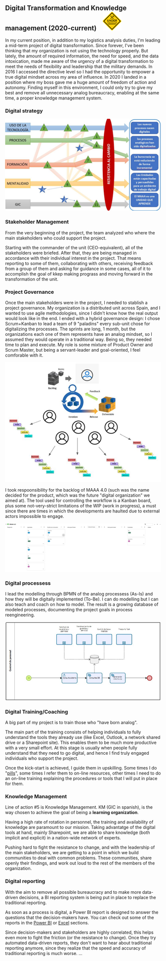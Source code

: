 ## Digital Transformation and Knowledge management (2020-current)&nbsp;&nbsp;&nbsp; ![under_construction](https://github.com/jaume-rsl/jaume-rsl/blob/d2fe9e9e4d973e7dbbc99aa49dacb8dc324e8039/images/under_construction.png) 

In my current position, in addition to my logistics analysis duties, I'm leading a mid-term project of digital transformation.
Since forever, I've been thinking that my organization is not using the technology properly. But lately, the amount of required information, the need for speed, and the data intoxication, made me aware of the urgency of a digital transformation to meet the needs of flexibility and leadership that the military demands. 
In 2016 I accessed the directive level so I had the opportunity to empower a true digital mindset across my area of influence.
In 2020 I landed in a position where my boss gave me a huge amount of freedom of action and autonomy.
Finding myself in this environment, I could only try to give my best and remove all unnecessary analog bureaucracy, enabling at the same time, a proper knowledge management system.

### Digital strategy
![Strategy](https://github.com/jaume-rsl/Portfolio/blob/7a16ec22f239dd1b5eaa2ae8554d9b15bbf5021f/Projects/Digital%20Transformation/images/01%20-%20Digital%20Strategy.jpg)

### Stakeholder Management
From the very beginning of the project, the team analyzed who where the main stakeholders who could support the project.

Starting with the commander of the unit (CEO-equivalent), all of the stakeholders were briefed. After that, they are being managed in accordance with their individual interest in the project. That means reporting to some of them, collaborating with others, receiving feedback from a group of them and asking for guidance in some cases, all of it to accomplish the goal of kkep making prograss and moving forward in the transformation of the unit.

### Project Governance
Once the main stakeholders were in the project, I needed to stablish a  project governance.
My organization is a distributed unit across Spain, and I wanted to use agile methodologies, since I didn't know how the real output would look like in the end.
I ended with a hybrid governance design:
I chose Scrum+Kanban to lead a team of 9 "paladins" every sub-unit chose for digitalizing the processes.
The sprints are long, 1 month, but the organizations each one of them represents have an analog mindset, so I assumed they would operate in a traditional way. Being so, they needed time to plan and execute.
My role is some mixture of Product Owner and Scrum Master, but being a servant-leader and goal-oriented, I feel comforable with it.  

![Governance](https://github.com/jaume-rsl/Portfolio/blob/7a16ec22f239dd1b5eaa2ae8554d9b15bbf5021f/Projects/Digital%20Transformation/images/02%20-%20Governance.jpg)

I took respoonsibility for the backlog of MAAA 4.0 (such was the name decided for the product, which was the future "digital organization" we aimed at). The tool used for controlling the workflow is a Kanban board, plus some not-very-strict limitations of the WIP (work in progress), a must since there are times in which the developments are haulted due to external actors impossible to engage.

![Kanban Board](https://github.com/jaume-rsl/Portfolio/blob/d3425599ab5836b8eeaa58adb8524b43c25f41a8/Projects/Digital%20Transformation/images/03%20-%20Board.jpg)

### Digital processess
I lead the modelling through BPMN of the analog processess (As-Is) and how they will be digitally implemented (To-Be). I can do modelling but I can also teach and coach on how to model. The result is a growing database of modeled processes, documenting the project goals in process reengineering.

![Modelling](https://github.com/jaume-rsl/Portfolio/blob/ad989d1747cc849985c7be8abf55de92813caede/Projects/Digital%20Transformation/images/04%20-%20Modelado.jpg)

### Digital Training/Coaching
A big part of my project is to train those who "have born analog".  

The main part of the training consists of helping individuals to fully understand the tools they already use (like Excel, Outlook, a network shared drive or a Sharepoint site). This enables them to be much more productive with a very small effort. At this stage is usually when people fully understand that they need to go digital, and hence I find truly engaged individuals who support the project.  

Once the kick-start is achieved, I guide them in upskilling. Some times I do "[pills](https://bit.ly/MenosDe5)", some times I refer them to on-line resources, other times I need to do an on-line training explaining the procedures or tools that I will put in place for them.

### Knowledge Management
Line of action #5 is Knowledge Management. KM (GIC in spanish), is the way chosen to achieve the goal of being a **learning organization**.

Having a high rate of rotation in personnel, the training and availability of knowledge are paramount to our mission. Taking advantatge of the digital tools at hand, mainly Sharepoint, we are able to share knowledge (both implicit and explicit) in a nation-wide network of experts.

Pushing hard to fight the resistance to change, and with the leadership of the main stakeholders, we are getting to a point in which we build communities to deal with common problems. These communities, share openly their findings, and work out loud to the rest of the members of the organization.


### Digital reporting
With the aim to remove all possible bureaucracy and to make more data-driven decisions, a BI reporting system is being put in place to replace the traditional reporting.

As soon as a process is digital, a Power BI report is designed to answer the questions that the decision-makers have. You can check out some of the reports in the [Power BI](https://github.com/jaume-rsl/Portfolio/blob/4f2cb8b5e4dbfd45ecd63e1a99d6aabcc889cb9a/Power%20BI/README.md) or [Excel](https://github.com/jaume-rsl/Portfolio/blob/4f2cb8b5e4dbfd45ecd63e1a99d6aabcc889cb9a/Excel/README.md) sections.

Since decision-makers and stakeholders are highly correlated, this helps even more to fight the friction (or the resistance to change). Once they try automated data-driven reports, they don't want to hear about traditional reporting anymore, since they realize that the speed and accuracy of traditional reporting is much worse.
...
